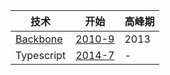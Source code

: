 | 技术                              | 开始                                                                  | 高峰期 |
| --------------------------------- | --------------------------------------------------------------------- | ------ |
| [Backbone](http://backbonejs.org) | [2010-9](https://github.com/jashkenas/backbone/graphs/contributors)   | 2013   |
| Typescript                        | [2014-7](https://github.com/Microsoft/TypeScript/graphs/contributors) | -      |
